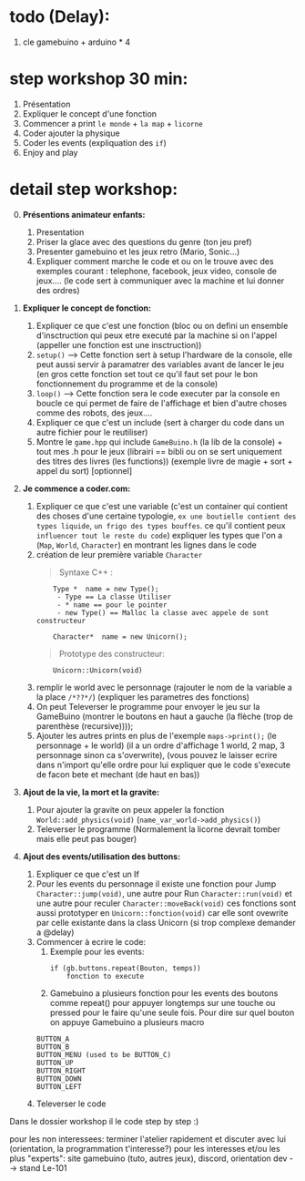 # todo (Delay):
1. cle gamebuino + arduino * 4

# step workshop 30 min:

1.	Présentation
2.	Expliquer le concept d'une fonction
4.	Commencer a print `le monde` + `la map` + `licorne`
6.	Coder ajouter la physique
7.	Coder les events (expliquation des `if`)
8.	Enjoy and play

# detail step workshop:

0.	**Présentions animateur enfants:**

	1.	Presentation
	2.	Priser la glace avec des questions du genre (ton jeu pref)
	3.	Presenter gamebuino et les jeux retro (Mario, Sonic...)
	4.	Expliquer comment marche le code et ou on le trouve avec des exemples courant : telephone, facebook, jeux video, console de jeux.... (le code sert à communiquer avec la machine et lui donner des ordres)


1. **Expliquer le concept de fonction:**

	1.	Expliquer ce que c'est une fonction (bloc ou on defini un ensemble d'insctruction qui peux etre executé par la machine si on l'appel (appeller une fonction est une insctruction))
	2. `setup()` --> Cette fonction sert à setup l'hardware de la console, elle peut aussi servir à paramatrer des variables avant de lancer le jeu (en gros cette fonction set tout ce qu'il faut set pour le bon fonctionnement du programme et de la console)
	3. `loop()` --> Cette fonction sera le code executer par la console en boucle ce qui permet de faire de l'affichage et bien d'autre choses comme des robots, des jeux....
	4. Expliquer ce que c'est un include (sert à charger du code dans un autre fichier pour le reutiliser)
	5. Montre le `game.hpp` qui include `GameBuino.h` (la lib de la console) + tout mes .h pour le jeux (librairi == bibli ou on se sert uniquement des titres des livres (les functions)) (exemple livre de magie + sort + appel du sort) [optionnel]


2. **Je commence a coder.com:**
	1.	Expliquer ce que c'est une variable (c'est un container qui contient des choses d'une certaine typologie, ```ex une boutielle contient des types liquide```, ```un frigo des types bouffes```. ce qu'il contient peux `influencer tout le reste du code`) expliquer les types que l'on a (`Map`, `World`, `Character`) en montrant les lignes dans le code
	2. création de leur première variable `Character`
		> Syntaxe C++ :
		```
			Type *	name = new Type();
			 - Type == La classe Utiliser
			 - * name == pour le pointer
			 - new Type() == Malloc la classe avec appele de sont constructeur

			Character*	name = new Unicorn();
		```
		> Prototype des constructeur:
		```
			Unicorn::Unicorn(void)
		```
	3.	remplir le world avec le personnage (rajouter le nom de la variable a la place `/*??*/`) (expliquer les parametres des fonctions)
	4.	On peut Televerser le programme pour envoyer le jeu sur la GameBuino (montrer le boutons en haut a gauche (la flèche (trop de parenthèse (recursive))));
	5.	Ajouter les autres prints en plus de l'exemple `maps->print();` (le personnage + le world) (il a un ordre d'affichage 1 world, 2 map, 3 personnage sinon ca s'overwrite), (vous pouvez le laisser ecrire dans n'import qu'elle ordre pour lui expliquer que le code s'execute de facon bete et mechant (de haut en bas))


5. **Ajout de la vie, la mort et la gravite:**
	1. Pour ajouter la gravite on peux appeler la fonction `World::add_physics(void)` (`name_var_world->add_physics()`)
	2. Televerser le programme (Normalement la licorne devrait tomber mais elle peut pas bouger)


6. **Ajout des events/utilisation des buttons:**
	1. Expliquer ce que c'est un If
	2. Pour les events du personnage il existe une fonction pour Jump `Character::jump(void)`, une autre pour Run
	`Character::run(void)` et une autre pour reculer `Character::moveBack(void)` ces fonctions sont aussi prototyper
	en `Unicorn::fonction(void)` car elle sont ovewrite par celle existante dans la class Unicorn (si trop complexe
	demander a @delay)
	3. Commencer à ecrire le code:
		1. Exemple pour les events:
			```
			if (gb.buttons.repeat(Bouton, temps))
				fonction to execute
			```
		2. Gamebuino a plusieurs fonction pour les events des boutons comme repeat() pour appuyer longtemps sur une touche ou pressed pour le faire qu'une seule fois. Pour dire sur quel bouton on appuye Gamebuino a plusieurs macro
		```
		BUTTON_A
		BUTTON_B
		BUTTON_MENU (used to be BUTTON_C)
		BUTTON_UP
		BUTTON_RIGHT
		BUTTON_DOWN
		BUTTON_LEFT
		```
	4. Televerser le code

Dans le dossier workshop il le code step by step :)

pour les non interessees: terminer l'atelier rapidement et discuter avec lui (orientation, la programmation t'interesse?)
pour les interesses et/ou les plus "experts": site gamebuino (tuto, autres jeux), discord, orientation dev --> stand Le-101